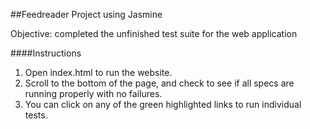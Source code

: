 ##Feedreader Project using Jasmine

Objective: completed the unfinished test suite for the web application

####Instructions

1. Open index.html to run the website.
2. Scroll to the bottom of the page, and check to see if all specs are running properly with no failures.
3. You can click on any of the green highlighted links to run individual tests.


